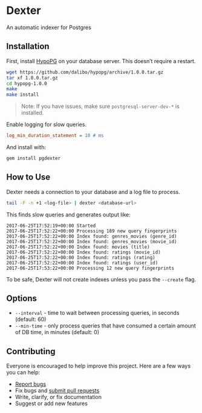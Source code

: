 # Dexter

An automatic indexer for Postgres

## Installation

First, install [HypoPG](https://github.com/dalibo/hypopg) on your database server. This doesn’t require a restart.

```sh
wget https://github.com/dalibo/hypopg/archive/1.0.0.tar.gz
tar xf 1.0.0.tar.gz
cd hypopg-1.0.0
make
make install
```

> Note: If you have issues, make sure `postgresql-server-dev-*` is installed.

Enable logging for slow queries.

```ini
log_min_duration_statement = 10 # ms
```

And install with:

```sh
gem install pgdexter
```

## How to Use

Dexter needs a connection to your database and a log file to process.

```sh
tail -F -n +1 <log-file> | dexter <database-url>
```

This finds slow queries and generates output like:

```log
2017-06-25T17:52:19+00:00 Started
2017-06-25T17:52:22+00:00 Processing 189 new query fingerprints
2017-06-25T17:52:22+00:00 Index found: genres_movies (genre_id)
2017-06-25T17:52:22+00:00 Index found: genres_movies (movie_id)
2017-06-25T17:52:22+00:00 Index found: movies (title)
2017-06-25T17:52:22+00:00 Index found: ratings (movie_id)
2017-06-25T17:52:22+00:00 Index found: ratings (rating)
2017-06-25T17:52:22+00:00 Index found: ratings (user_id)
2017-06-25T17:53:22+00:00 Processing 12 new query fingerprints
```

To be safe, Dexter will not create indexes unless you pass the `--create` flag.

## Options

- `--interval` - time to wait between processing queries, in seconds (default: 60)
- `--min-time` - only process queries that have consumed a certain amount of DB time, in minutes (default: 0)

## Contributing

Everyone is encouraged to help improve this project. Here are a few ways you can help:

- [Report bugs](https://github.com/ankane/dexter/issues)
- Fix bugs and [submit pull requests](https://github.com/ankane/dexter/pulls)
- Write, clarify, or fix documentation
- Suggest or add new features
